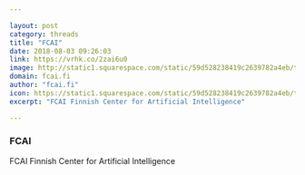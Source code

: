 ```yaml
---

layout: post
category: threads
title: "FCAI"
date: 2018-08-03 09:26:03
link: https://vrhk.co/2zai6u0
image: http://static1.squarespace.com/static/59d528238419c2639782a4eb/t/5a2a4beb41920248ef8d37e7/1512721388703/FCAI_Social.png?format=1000w
domain: fcai.fi
author: "fcai.fi"
icon: https://static1.squarespace.com/static/59d528238419c2639782a4eb/t/5a1d264e24a694106deeb3e2/favicon.ico
excerpt: "FCAI Finnish Center for Artificial Intelligence"

---
```


### FCAI

FCAI Finnish Center for Artificial Intelligence